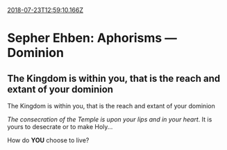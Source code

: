 [2018-07-23T12:59:10.166Z](https://medium.com//@jasonmedland/sepher-ehben-aphorisms-dominion-9dbad4dce920)
# Sepher Ehben: Aphorisms — Dominion
## The Kingdom is within you, that is the reach and extant of your dominion
The Kingdom is within you, that is the reach and extant of your dominion

_The consecration of the Temple is upon your lips and in your heart_. It is yours to desecrate or to make Holy…

How do **YOU** choose to live?